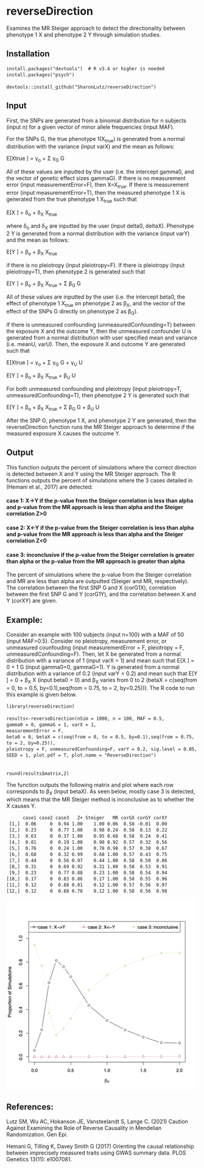 # reverseDirection
Examines the MR Steiger approach to detect the directionality between phenotype 1 X and phenotype 2 Y through simulation studies.

## Installation
```
install.packages("devtools")  # R v3.4 or higher is needed
install.packages("psych")

devtools::install_github("SharonLutz/reverseDirection")
```

## Input
First, the SNPs are generated from a binomial distribution for n subjects (input n) for a given vector of minor allele frequencies (input MAF).

For the SNPs G, the true phenotype 1(X<sub>true</sub>) is generated from a normal distribution with the variance (input varX) and the mean as follows:

E\[Xtrue \] = &gamma;<sub>o</sub> + &Sigma; &gamma;<sub>G</sub> G

All of these values are inputted by the user (i.e. the intercept gamma0, and the vector of genetic effect sizes gammaG). If there is no measurement error (input measurementError=F), then X=X<sub>true</sub>. If there is measurement error (input measurementError=T), then the measured phenotype 1 X is generated from the true phenotype 1 X<sub>true</sub> such that

E\[X \] = &delta;<sub>o</sub> +  &delta;<sub>X</sub> X<sub>true</sub>

where &delta;<sub>o</sub> and &delta;<sub>X</sub> are inputted by the user (input delta0, deltaX). Phenotype 2 Y is generated from a normal distribution with the variance (input varY) and the mean as follows:

E\[Y \] = &beta;<sub>o</sub> +  &beta;<sub>X</sub> X<sub>true</sub>

if there is no pleiotropy (input pleiotropy=F). If there is pleiotropy (input pleiotropy=T), then phenotype 2 is generated such that

E\[Y \] = &beta;<sub>o</sub> +  &beta;<sub>X</sub> X<sub>true</sub> + &Sigma; &beta;<sub>G</sub> G

All of these values are inputted by the user (i.e. the intercept beta0, the effect of phenotype 1 X<sub>true</sub> on phenotype 2 as  &beta;<sub>X</sub>, and the vector of the effect of the SNPs G directly on phenotype 2 as  &beta;<sub>G</sub>).

If there is unmeasured confounding (unmeasuredConfounding=T) between the exposure X and the outcome Y, then the unmeasured confounder U is generated from a normal distribution with user specified mean and variance (i.e. meanU, varU). Then, the exposure X and outcome Y are generated such that

E\[Xtrue \] = &gamma;<sub>o</sub> + &Sigma; &gamma;<sub>G</sub> G + &gamma;<sub>U</sub> U

E\[Y \] = &beta;<sub>o</sub> +  &beta;<sub>X</sub> X<sub>true</sub> + &beta;<sub>U</sub> U

For both unmeasured confounding and pleiotropy (input pleiotropy=T, unmeasuredConfounding=T), then phenotype 2 Y is generated such that

E\[Y \] = &beta;<sub>o</sub> +  &beta;<sub>X</sub> X<sub>true</sub> + &Sigma; &beta;<sub>G</sub> G + &beta;<sub>U</sub> U

After the SNP G, phenotype 1 X, and phenotype 2 Y are generated, then the reverseDirection function runs the MR Steiger approach to determine if the measured exposure X causes the outcome Y.

## Output
This function outputs the percent of simulations where the correct direction is detected between X and Y using the MR Steiger approach. The R functions outputs the percent of simulations where the 3 cases detailed in (Hemani et al., 2017) are detected:

#### case 1: X->Y if the p-value from the Steiger correlation is less than alpha and p-value from the MR approach is less than alpha and the Steiger correlation Z>0
#### case 2: X<-Y if the p-value from the Steiger correlation is less than alpha and p-value from the MR approach is less than alpha and the Steiger correlation Z<0
#### case 3: inconclusive if the p-value from the Steiger correlation is greater than alpha or the p-value from the MR approach is greater than alpha 

The percent of simulations where the p-value from the Steiger correlation and MR are less than alpha are outputted (Steiger and MR, respectively). The correlation between the first SNP G and X (corG1X), correlation between the first SNP G and Y (corG1Y), and the correlation between X and Y (corXY) are given.

## Example:
Consider an example with 100 subjects (input n=100) with a MAF of 50 (input MAF=0.5). Consider no pleiotropy, measurement error, or unmeasured counfouding (input measurementError = F, pleiotropy = F, unmeasuredConfounding=F). Then, let X be generated from a normal distribution with a variance of 1 (input varX = 1) and mean such that 
E\[X \] = 0 + 1 G
(input gamma0=0, gammaG=1). Y is generated from a normal distribution with a variance of 0.2 (input varY = 0.2) and mean such that 
E\[Y \] = 0 + &beta;<sub>X</sub> X 
(input beta0 = 0) and &beta;<sub>X</sub> varies from 0 to 2 (betaX = c(seq(from = 0, to = 0.5, by=0.1),seq(from = 0.75, to = 2, by=0.25))). The R code to run this example is given below.

```
library(reverseDirection)

results<-reverseDirection(nSim = 1000, n = 100, MAF = 0.5, 
gamma0 = 0, gammaG = 1, varX = 1, 
measurementError = F,  
beta0 = 0, betaX = c(seq(from = 0, to = 0.5, by=0.1),seq(from = 0.75, to = 2, by=0.25)), 
pleiotropy = F, unmeasuredConfounding=F, varY = 0.2, sig.level = 0.05, 
SEED = 1, plot.pdf = T, plot.name = "ReverseDirection")


round(results$matrix,2)
```

The function outputs the following matrix and plot where each row corresponds to &beta;<sub>X</sub> (input betaX). As seen below, mostly case 3 is detected, which means that the MR Steiger method is inconclusive as to whether the X causes Y.
```
      case1 case2 case3   Z+ Steiger   MR corGX corGY corXY
 [1,]  0.06     0  0.94 1.00    1.00 0.06  0.58 -0.01  0.00
 [2,]  0.23     0  0.77 1.00    0.98 0.24  0.58  0.13  0.22
 [3,]  0.63     0  0.37 1.00    0.95 0.68  0.58  0.24  0.41
 [4,]  0.81     0  0.19 1.00    0.90 0.92  0.57  0.32  0.56
 [5,]  0.76     0  0.24 1.00    0.78 0.98  0.57  0.38  0.67
 [6,]  0.68     0  0.32 0.99    0.68 1.00  0.57  0.43  0.75
 [7,]  0.44     0  0.56 0.97    0.44 1.00  0.58  0.50  0.86
 [8,]  0.31     0  0.69 0.92    0.31 1.00  0.58  0.53  0.91
 [9,]  0.23     0  0.77 0.88    0.23 1.00  0.58  0.54  0.94
[10,]  0.17     0  0.83 0.86    0.17 1.00  0.58  0.55  0.96
[11,]  0.12     0  0.88 0.81    0.12 1.00  0.57  0.56  0.97
[12,]  0.12     0  0.88 0.78    0.12 1.00  0.58  0.56  0.98
```

<img src="ReverseDirection.png" width="500">

## References:
Lutz SM, Wu AC, Hokanson JE, Vansteelandt S, Lange C. (2021) Caution Against Examining the Role of Reverse Causality in Mendelian Randomization. Gen Epi.

Hemani G, Tilling K, Davey Smith G (2017) Orienting the causal relationship between imprecisely measured traits using GWAS summary data. PLOS Genetics 13(11): e1007081.

